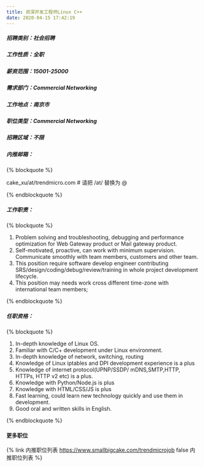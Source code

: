 ```yaml
---
title: 资深开发工程师Linux C++
date: 2020-04-15 17:42:19
---
```

##### 招聘类别：社会招聘
##### 工作性质：全职
##### 薪资范围：15001-25000
##### 需求部门：Commercial Networking
##### 工作地点：南京市
##### 职位类型：Commercial Networking
##### 招聘区域：不限 
##### 内推邮箱：
{% blockquote %}  

cake_xu/at/trendmicro.com # 请把 /at/ 替换为 @

{% endblockquote %}

##### 工作职责：
{% blockquote %}  

1. Problem solving and troubleshooting, debugging and performance optimization for Web Gateway product or Mail gateway product.
2. Self-motivated, proactive, can work with minimum supervision. Communicate smoothly with team members, customers and other team.
3. This position require software develop engineer contributing SRS/design/coding/debug/review/training in whole project development lifecycle.
4. This position may needs work cross different time-zone with international team members;

{% endblockquote %}

##### 任职资格：
{% blockquote %}  

1. In-depth knowledge of Linux OS.
2. Familiar with C/C+ development under Linux environment.
3. In-depth knowledge of network, switching, routing
4. Knowledge of Linux iptables and DPI development experience is a plus
5. Knowledge of internet protocol(UPNP/SSDP/ mDNS,SMTP,HTTP, HTTPs, HTTP v2 etc) is a plus.
6. Knowledge with Python/Node.js is plus
7. Knowledge with HTML/CSS/JS is plus
8. Fast learning, could learn new technology quickly and use them in development.
9. Good oral and written skills in English.

{% endblockquote %}

#### 更多职位
{% link 内推职位列表 https://www.smallbigcake.com/trendmicrojob false 内推职位列表 %}
